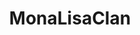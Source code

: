 ---
title: MonaLisaClan
crosslinks:
- place
- place_vandals
- SwissNeutralityZone
- GreenLattice
- gatech
- trees
- Tree
---